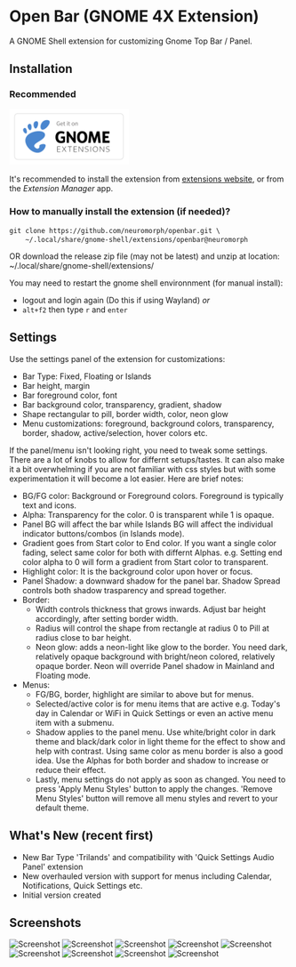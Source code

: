 
# Open Bar (GNOME 4X Extension)  


A GNOME Shell extension for customizing Gnome Top Bar / Panel.  


## Installation

### Recommended

[<img alt="" height="100" src="https://raw.githubusercontent.com/andyholmes/gnome-shell-extensions-badge/master/get-it-on-ego.svg?sanitize=true">](https://extensions.gnome.org/extension/6580/open-bar/)

It's recommended to install the extension from
[extensions website](https://extensions.gnome.org/extension/6580/open-bar/), or from
the _Extension Manager_ app.


### How to manually install the extension (if needed)?

```
git clone https://github.com/neuromorph/openbar.git \
	~/.local/share/gnome-shell/extensions/openbar@neuromorph
```
OR download the release zip file (may not be latest) and unzip at location: ~/.local/share/gnome-shell/extensions/

You may need to restart the gnome shell environnment (for manual install):

- logout and login again (Do this if using Wayland) _or_
- `alt+f2` then type `r` and `enter` 

## Settings
Use the settings panel of the extension for customizations:
- Bar Type: Fixed, Floating or Islands
- Bar height, margin
- Bar foreground color, font
- Bar background color, transparency, gradient,  shadow
- Shape rectangular to pill, border width, color, neon glow
- Menu customizations: foreground, background colors, transparency, border, shadow,  active/selection, hover colors
etc.

If the panel/menu isn't looking right, you need to tweak some settings. There are a lot of knobs to allow for differnt setups/tastes. It can also make it a bit overwhelming if you are not familiar with css styles but with some experimentation it will become a lot easier. Here are brief notes:
- BG/FG color: Background or Foreground colors. Foreground is typically text and icons.
- Alpha: Transparency for the color. 0 is transparent while 1 is opaque.
- Panel BG will affect the bar while Islands BG will affect the individual indicator buttons/combos (in Islands mode).
- Gradient goes from Start color to End color. If you want a single color fading, select same color for both with differnt Alphas. e.g. Setting end color alpha to 0 will form a gradient from Start color to transparent.
- Highlight color: It is the background color upon hover or focus. 
- Panel Shadow: a downward shadow for the panel bar. Shadow Spread controls both shadow trasparency and spread together.
- Border: 
	- Width controls thickness that grows inwards. Adjust bar height accordingly, after setting border width.  
    - Radius will control the shape from rectangle at radius 0 to Pill at radius close to bar height. 
    - Neon glow: adds a neon-light like glow to the border. You need dark, relatively opaque background with bright/neon colored, relatively opaque border. Neon will override Panel shadow in Mainland and Floating mode.
 - Menus: 
    - FG/BG, border, highlight are similar to above but for menus.
    - Selected/active color is for menu items that are active e.g. Today's day in Calendar or WiFi in Quick Settings or even an active menu item with a submenu. 
    - Shadow applies to the panel menu. Use white/bright color in dark theme and black/dark color in light theme for the effect to show and help with contrast. Using same color as menu border is also a good idea. Use the Alphas for both border and shadow to increase or reduce their effect.
    - Lastly, menu settings do not apply as soon as changed. You need to press 'Apply Menu Styles' button to apply the changes. 'Remove Menu Styles' button will remove all menu styles and revert to your default theme.


## What's New (recent first)
- New Bar Type 'Trilands' and compatibility with 'Quick Settings Audio Panel' extension
- New overhauled version with support for menus including Calendar, Notifications, Quick Settings etc.
- Initial version created



## Screenshots

![Screenshot](screens/ego2.png)
![Screenshot](screens/github0.png)
![Screenshot](screens/github1.png)
![Screenshot](screens/github2.png)
![Screenshot](screens/github10.png)  
![Screenshot](screens/b1.png) 
![Screenshot](screens/b2.png)
![Screenshot](screens/b3.png)
![Screenshot](screens/b4.png)


